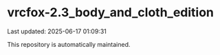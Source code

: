# vrcfox-2.3_body_and_cloth_edition

Last updated: 2025-06-17 01:09:31

This repository is automatically maintained.
